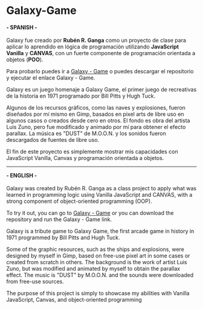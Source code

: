 # Galaxy-Game

<b>- SPANISH -</b><br><br>
Galaxy fue creado por <b>Rubén R. Ganga</b> como un proyecto de clase para aplicar lo aprendido en lógica de programación utilizando <b>JavaScript Vanilla</b>
 y <b>CANVAS</b>, con un fuerte componente de programación orientada a objetos (<b>POO</b>).

Para probarlo puedes ir a  <a href="https://galaxy-game.pages.dev/">Galaxy - Game</a> o puedes descargar el repositorio y ejecutar el enlace Galaxy - Game.

Galaxy es un juego homenaje a Galaxy Game, el primer juego de recreativas de la historia en 1971 programado por Bill Pitts y Hugh Tuck.

Algunos de los recursos gráficos, como las naves y explosiones, fueron diseñados por mí mismo en Gimp, basados en pixel arts de libre uso en algunos casos o creados desde cero en otros. El fondo es obra del artista Luis Zuno, pero fue modificado y animado por mí para obtener el efecto parallax. La música es "DUST" de M.O.O.N. y los sonidos fueron descargados de fuentes de libre uso.

El fin de este proyecto es simplemente mostrar mis capacidades con JavaScript Vanilla, Canvas y programación orientada a objetos.

_______________________________________________________________________________________________________________________________________________________________________

<b>- ENGLISH -</b><br><br>
Galaxy was created by Rubén R. Ganga as a class project to apply what was learned in programming logic using Vanilla JavaScript and CANVAS, with a strong component of object-oriented programming (OOP).

To try it out, you can go to <a href="https://galaxy-game.pages.dev/">Galaxy - Game</a> or you can download the repository and run the Galaxy - Game link.

Galaxy is a tribute game to Galaxy Game, the first arcade game in history in 1971 programmed by Bill Pitts and Hugh Tuck.

Some of the graphic resources, such as the ships and explosions, were designed by myself in Gimp, based on free-use pixel art in some cases or created from scratch in others. The background is the work of artist Luis Zuno, but was modified and animated by myself to obtain the parallax effect. The music is "DUST" by M.O.O.N. and the sounds were downloaded from free-use sources.

The purpose of this project is simply to showcase my abilities with Vanilla JavaScript, Canvas, and object-oriented programming

